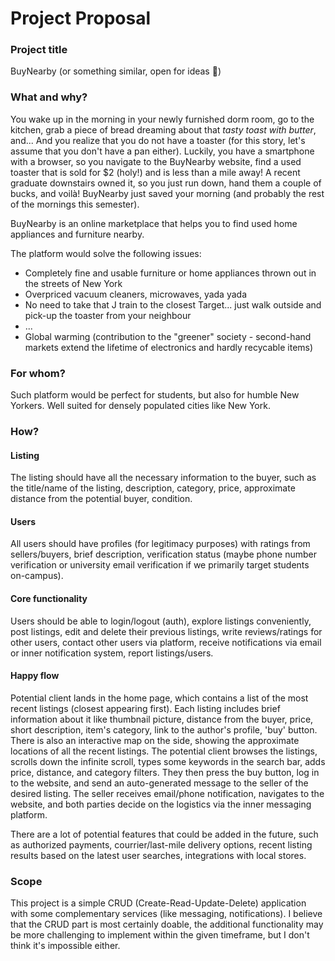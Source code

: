 # Project Proposal
### Project title
BuyNearby (or something similar, open for ideas 🙂)

### What and why?
You wake up in the morning in your newly furnished dorm room, go to the kitchen, grab a piece of bread dreaming about that _tasty toast with butter_, and... And you realize that you do not have a toaster (for this story, let's assume that you don't have a pan either). Luckily, you have a smartphone with a browser, so you navigate to the BuyNearby website, find a used toaster that is sold for $2 (holy!) and is less than a mile away! A recent graduate downstairs owned it, so you just run down, hand them a couple of bucks, and voilà! BuyNearby just saved your morning (and probably the rest of the mornings this semester).

BuyNearby is an online marketplace that helps you to find used home appliances and furniture nearby.

The platform would solve the following issues:
- Completely fine and usable furniture or home appliances thrown out in the streets of New York
- Overpriced vacuum cleaners, microwaves, yada yada
- No need to take that J train to the closest Target... just walk outside and pick-up the toaster from your neighbour
- ...
- Global warming (contribution to the "greener" society - second-hand markets extend the lifetime of electronics and hardly recycable items)

### For whom?
Such platform would be perfect for students, but also for humble New Yorkers. Well suited for densely populated cities like New York.

### How?
#### Listing
The listing should have all the necessary information to the buyer, such as the title/name of the listing, description, category, price, approximate distance from the potential buyer, condition.

#### Users
All users should have profiles (for legitimacy purposes) with ratings from sellers/buyers, brief description, verification status (maybe phone number verification or university email verification if we primarily target students on-campus).

#### Core functionality
Users should be able to login/logout (auth), explore listings conveniently, post listings, edit and delete their previous listings, write reviews/ratings for other users, contact other users via platform, receive notifications via email or inner notification system, report listings/users.

#### Happy flow
Potential client lands in the home page, which contains a list of the most recent listings (closest appearing first). Each listing includes brief information about it like thumbnail picture, distance from the buyer, price, short description, item's category, link to the author's profile, 'buy' button. There is also an interactive map on the side, showing the approximate locations of all the recent listings. The potential client browses the listings, scrolls down the infinite scroll, types some keywords in the search bar, adds price, distance, and category filters. They then press the buy button, log in to the website, and send an auto-generated message to the seller of the desired listing. The seller receives email/phone notification, navigates to the website, and both parties decide on the logistics via the inner messaging platform.

There are a lot of potential features that could be added in the future, such as authorized payments, courrier/last-mile delivery options, recent listing results based on the latest user searches, integrations with local stores.

### Scope
This project is a simple CRUD (Create-Read-Update-Delete) application with some complementary services (like messaging, notifications). I believe that the CRUD part is most certainly doable, the additional functionality may be more challenging to implement within the given timeframe, but I don't think it's impossible either.
